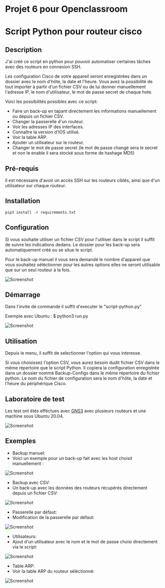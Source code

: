 # Projet 6 pour Openclassroom


# __Script Python pour routeur cisco__


## Description

J'ai créé ce script en python pour pouvoir automatiser certaines tâches avec des routeurs en connexion SSH.

Les configuration Cisco de votre appareil seront enregistrées dans un dossier avec le nom d'hôte, la date et l'heure. Vous avez la possibilité de tout importer à partir d'un fichier CSV ou de lui donner manuellement l'adresse IP, le nom d'utilisateur, le mot de passe secret de chaque hote. 

Voici les possibilités possibles avec ce script:
* Faire un back-up en tapant directement les informations manuellement ou depuis un fichier CSV.
* Changer la passerelle d'un routeur.
* Voir les adresses IP des interfaces.
* Connaître la version d'IOS utilisé. 
* Voir la table ARP.
* Ajouter un utilisateur sur le routeur.
* Changer le mot de passe secret (le mot de passe changé sera le secret et non le enable il sera stocké sous forme de hashage MD5)


## Pré-requis
Il est nécessaire d'avoir un accès SSH sur les routeurs ciblés, ainsi que d'un utilisateur sur chaque routeur.

## Installation
`pip3 install -r requirements.txt`


## Configuration

Si vous souhaite utiliser un fichier CSV pour l'utiliser dans le script il suffit de suivre les indications dedans.
Le dossier pour les back-up sera automatiquement créé ou se situe le script.

Pour le back-up manuel il vous sera demandé le nombre d'appareil que vous souhaitez séléctionner pour les autres options elles ne seront utilisable que sur un seul routeur à la fois.

![Screenshot](images/CSV.PNG)

## Démarrage

Dans l'invite de commande il suffit d'executer le "script-python.py"

Exemple avec Ubuntu : $ python3 run.py 

![Screenshot](images/Demarrage.PNG)

## Utilisation

Depuis le menu, il suffit de selectionner l'option qui vous interesse.

Si vous choisissez l'option CSV, vous aurez besoin dudit fichier CSV dans le même répertoire que le script Python. Il copiera la configuration enregistrée dans un dossier nommé Backup-Configs dans le même répertoire du fichier python. Le nom du fichier de configuration sera le nom d'hôte, la date et l'heure du périphérique Cisco.

## Laboratoire de test

Les test ont étés efféctues avec [GNS3](https://gns3.com/) avec plusieurs routeurs et une machine sous Ubuntu 20.04.

![Screenshot](images/GNS3-P6.PNG)


## Exemples

* Backup manuel:
* Voici un exemple pour un back-up fait avec les host choisit manuellement :

![Screenshot](images/backup_manuel.PNG)

* Backup avec CSV:
* Un back-up avec les données des routeurs récupérés directement depuis un fichier CSV:

![Screenshot](images/backup_CSV.PNG)

* Passerelle par défaut:
* Modification de la passerelle par défaut:

![Screenshot](images/Passerelle.PNG)

* Utilisateurs:
* Ajout d'un utilisateur avec le nom et le mot de passe choisi directement via le script:

![Screenshot](images/Ajout_utilisateur.PNG)

* Table ARP:
* Voir la table ARP du routeur séléctionné:

![Screenshot](images/arp.PNG)




